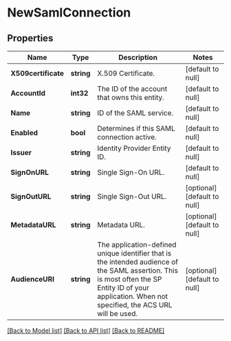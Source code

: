 # NewSamlConnection

## Properties
Name | Type | Description | Notes
------------ | ------------- | ------------- | -------------
**X509certificate** | **string** | X.509 Certificate. | [default to null]
**AccountId** | **int32** | The ID of the account that owns this entity. | [default to null]
**Name** | **string** | ID of the SAML service. | [default to null]
**Enabled** | **bool** | Determines if this SAML connection active. | [default to null]
**Issuer** | **string** | Identity Provider Entity ID. | [default to null]
**SignOnURL** | **string** | Single Sign-On URL. | [default to null]
**SignOutURL** | **string** | Single Sign-Out URL. | [optional] [default to null]
**MetadataURL** | **string** | Metadata URL. | [optional] [default to null]
**AudienceURI** | **string** | The application-defined unique identifier that is the intended audience of the SAML assertion. This is most often the SP Entity ID of your application. When not specified, the ACS URL will be used.  | [optional] [default to null]

[[Back to Model list]](../README.md#documentation-for-models) [[Back to API list]](../README.md#documentation-for-api-endpoints) [[Back to README]](../README.md)



